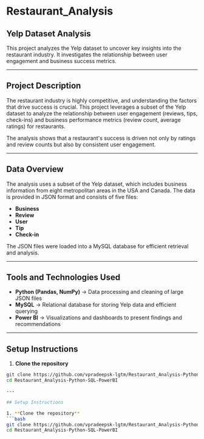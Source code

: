 # Restaurant_Analysis

## Yelp Dataset Analysis
This project analyzes the Yelp dataset to uncover key insights into the restaurant industry. It investigates the relationship between user engagement and business success metrics.

---

## Project Description
The restaurant industry is highly competitive, and understanding the factors that drive success is crucial. This project leverages a subset of the Yelp dataset to analyze the relationship between user engagement (reviews, tips, check-ins) and business performance metrics (review count, average ratings) for restaurants.

The analysis shows that a restaurant's success is driven not only by ratings and review counts but also by consistent user engagement.

---

## Data Overview
The analysis uses a subset of the Yelp dataset, which includes business information from eight metropolitan areas in the USA and Canada. The data is provided in JSON format and consists of five files:

- **Business**
- **Review**
- **User**
- **Tip**
- **Check-in**

The JSON files were loaded into a MySQL database for efficient retrieval and analysis.

---

## Tools and Technologies Used
- **Python (Pandas, NumPy)** → Data processing and cleaning of large JSON files  
- **MySQL** → Relational database for storing Yelp data and efficient querying  
- **Power BI** → Visualizations and dashboards to present findings and recommendations  

---

## Setup Instructions

1. **Clone the repository**
```bash
git clone https://github.com/vpradeepsk-lgtm/Restaurant_Analysis-Python-SQL-PowerBI.git
cd Restaurant_Analysis-Python-SQL-PowerBI

---

## Setup Instructions

1. **Clone the repository**
```bash
git clone https://github.com/vpradeepsk-lgtm/Restaurant_Analysis-Python-SQL-PowerBI.git
cd Restaurant_Analysis-Python-SQL-PowerBI
